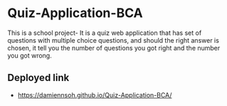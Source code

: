 # Quiz-Application-BCA
This is a school project- It is a quiz web application that  has set of questions with multiple choice questions, and should the right answer is chosen, it tell you the number of questions you got right and the number you got wrong.

## Deployed link
* https://damiennsoh.github.io/Quiz-Application-BCA/

